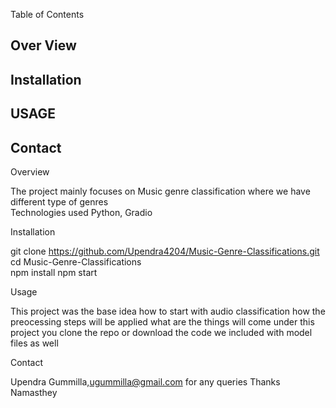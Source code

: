 Table of Contents
## Over View    
## Installation  
## USAGE 
## Contact  

Overview 

The project mainly focuses on Music genre classification where we have different type of genres  
Technologies used Python, Gradio 

Installation

git clone https://github.com/Upendra4204/Music-Genre-Classifications.git 
cd Music-Genre-Classifications  
npm install 
npm start 

Usage 

This project was the base idea how to start with audio classification how the preocessing steps will be applied what are the things will come under this project 
you clone the repo or download the code we included with model files as well 

Contact 

Upendra Gummilla,ugummilla@gmail.com 
for any queries 
Thanks Namasthey 
